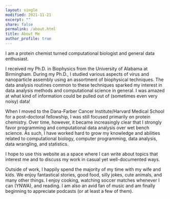 ```yaml
---
layout: single
modified: 2021-11-21
excerpt: ""
share: false
permalink: /about.html
title: About Me
author_profile: true
---
```


I am a protein chemist turned computational biologist and general data enthusiast. 

I received my Ph.D. in Biophysics from the University of Alabama at Birmingham. During my Ph.D., I studied various aspects of virus and nanoparticle assembly using an assortment of biophysical techniques. The data analysis routines common to these techniques sparked my interest in data analysis methods and computational science in general. I was amazed at what kind of information could be pulled out of (sometimes even very noisy) data!

When I moved to the Dana-Farber Cancer Institute/Harvard Medical School for a post-doctoral fellowship, I was still focused primarily on protein chemistry. Over time, however, it became increasingly clear that I strongly favor programming and computational data analysis over wet bench science. As such, I have worked hard to grow my knowledge and abilities related to computational biology, computer programming, data analysis, data wrangling, and statistics.

I hope to use this website as a space where I can write about topics that interest me and to discuss my work in casual yet well-documented ways.

Outside of work, I happily spend the majority of my time with my wife and kids. We enjoy fantastical stories, good food, silly jokes, cute animals, and many other things. I enjoy cooking, watching soccer matches whenever I can (YNWA), and reading. I am also an avid fan of music and am finally beginning to appreciate podcasts (or at least a few of them).
